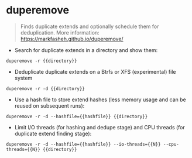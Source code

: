 # duperemove

> Finds duplicate extends and optionally schedule them for deduplication.
> More information: <https://markfasheh.github.io/duperemove/>

- Search for duplicate extends in a directory and show them:

`duperemove -r {{directory}}`

- Deduplicate duplicate extends on a Btrfs or XFS (experimental) file system

`duperemove -r -d {{directory}}`

- Use a hash file to store extend hashes (less memory usage and can be reused on subsequent runs):

`duperemove -r -d --hashfile={{hashfile}} {{directory}}`

- Limit I/O threads (for hashing and dedupe stage) and CPU threads (for duplicate extend finding stage):

`duperemove -r -d --hashfile={{hashfile}} --io-threads={{N}} --cpu-threads={{N}} {{directory}}`
